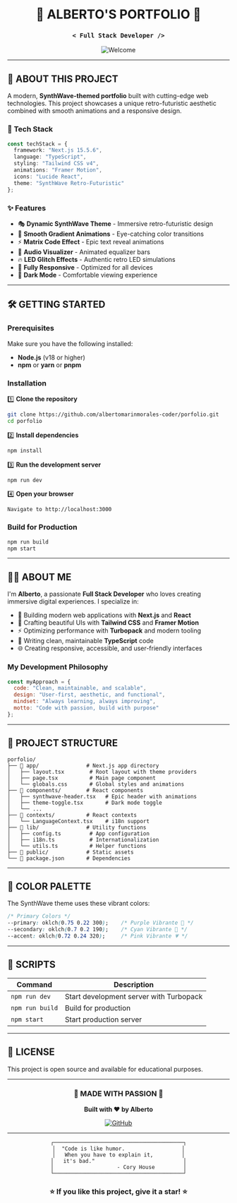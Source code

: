 <div align="center">

# 🌆 ALBERTO'S PORTFOLIO 🌆

### `< Full Stack Developer />`

<img src="https://readme-typing-svg.herokuapp.com?font=Fira+Code&size=32&duration=2800&pause=2000&color=A855F7&center=true&vCenter=true&width=940&lines=Welcome+to+the+SynthWave+Experience+%F0%9F%8C%83" alt="Welcome" />

</div>

---

## 🎨 **ABOUT THIS PROJECT**

A modern, **SynthWave-themed portfolio** built with cutting-edge web technologies. This project showcases a unique retro-futuristic aesthetic combined with smooth animations and a responsive design.

### 🚀 **Tech Stack**

```typescript
const techStack = {
  framework: "Next.js 15.5.6",
  language: "TypeScript",
  styling: "Tailwind CSS v4",
  animations: "Framer Motion",
  icons: "Lucide React",
  theme: "SynthWave Retro-Futuristic"
};
```

### ✨ **Features**

- 🎭 **Dynamic SynthWave Theme** - Immersive retro-futuristic design
- 🌈 **Smooth Gradient Animations** - Eye-catching color transitions
- ⚡ **Matrix Code Effect** - Epic text reveal animations
- 🎵 **Audio Visualizer** - Animated equalizer bars
- 🔥 **LED Glitch Effects** - Authentic retro LED simulations
- 📱 **Fully Responsive** - Optimized for all devices
- 🌙 **Dark Mode** - Comfortable viewing experience

---

## 🛠️ **GETTING STARTED**

### **Prerequisites**

Make sure you have the following installed:
- **Node.js** (v18 or higher)
- **npm** or **yarn** or **pnpm**

### **Installation**

1️⃣ **Clone the repository**
```bash
git clone https://github.com/albertomarinmorales-coder/porfolio.git
cd porfolio
```

2️⃣ **Install dependencies**
```bash
npm install
```

3️⃣ **Run the development server**
```bash
npm run dev
```

4️⃣ **Open your browser**
```
Navigate to http://localhost:3000
```

### **Build for Production**

```bash
npm run build
npm start
```

---

## 👨‍💻 **ABOUT ME**

I'm **Alberto**, a passionate **Full Stack Developer** who loves creating immersive digital experiences. I specialize in:

- 🎯 Building modern web applications with **Next.js** and **React**
- 🎨 Crafting beautiful UIs with **Tailwind CSS** and **Framer Motion**
- ⚡ Optimizing performance with **Turbopack** and modern tooling
- 🔧 Writing clean, maintainable **TypeScript** code
- 🌐 Creating responsive, accessible, and user-friendly interfaces

### **My Development Philosophy**

```javascript
const myApproach = {
  code: "Clean, maintainable, and scalable",
  design: "User-first, aesthetic, and functional",
  mindset: "Always learning, always improving",
  motto: "Code with passion, build with purpose"
};
```

---

## 📂 **PROJECT STRUCTURE**

```
porfolio/
├── 📁 app/               # Next.js app directory
│   ├── layout.tsx        # Root layout with theme providers
│   ├── page.tsx          # Main page component
│   └── globals.css       # Global styles and animations
├── 📁 components/        # React components
│   ├── synthwave-header.tsx   # Epic header with animations
│   ├── theme-toggle.tsx       # Dark mode toggle
│   └── ...
├── 📁 contexts/          # React contexts
│   └── LanguageContext.tsx    # i18n support
├── 📁 lib/               # Utility functions
│   ├── config.ts         # App configuration
│   ├── i18n.ts           # Internationalization
│   └── utils.ts          # Helper functions
├── 📁 public/            # Static assets
└── 📄 package.json       # Dependencies
```

---

## 🎨 **COLOR PALETTE**

The SynthWave theme uses these vibrant colors:

```css
/* Primary Colors */
--primary: oklch(0.75 0.22 300);    /* Purple Vibrante 💜 */
--secondary: oklch(0.7 0.2 190);    /* Cyan Vibrante 🩵 */
--accent: oklch(0.72 0.24 320);     /* Pink Vibrante 💗 */
```

---

## 🚀 **SCRIPTS**

| Command | Description |
|---------|-------------|
| `npm run dev` | Start development server with Turbopack |
| `npm run build` | Build for production |
| `npm start` | Start production server |

---

## 📝 **LICENSE**

This project is open source and available for educational purposes.

---

<div align="center">

### 🌟 **MADE WITH PASSION** 🌟

**Built with ❤️ by Alberto**

[![GitHub](https://img.shields.io/badge/GitHub-albertomarinmorales--coder-purple?style=for-the-badge&logo=github)](https://github.com/albertomarinmorales-coder)

---

```
┌─────────────────────────────────────────┐
│  "Code is like humor.                  │
│   When you have to explain it,         │
│   it's bad."                            │
│                    - Cory House         │
└─────────────────────────────────────────┘
```

### ⭐ **If you like this project, give it a star!** ⭐

</div>
